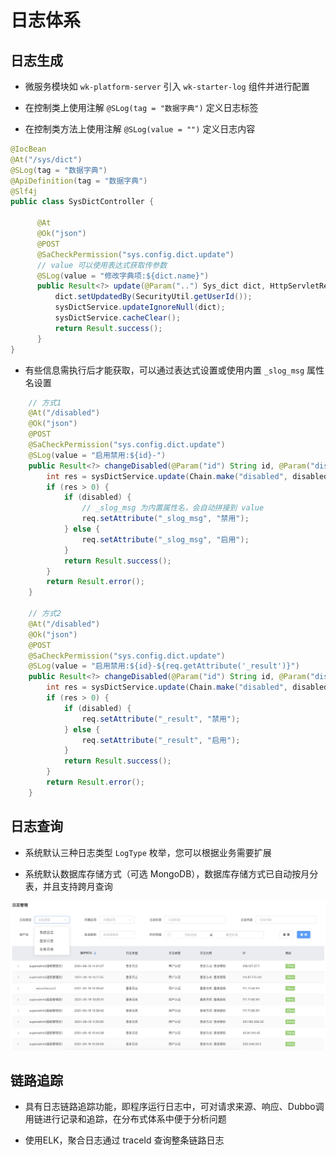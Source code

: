 # 日志体系

## 日志生成

* 微服务模块如 `wk-platform-server` 引入 `wk-starter-log` 组件并进行配置

* 在控制类上使用注解 `@SLog(tag = "数据字典")` 定义日志标签

* 在控制类方法上使用注解 `@SLog(value = "")` 定义日志内容

```java
@IocBean
@At("/sys/dict")
@SLog(tag = "数据字典")
@ApiDefinition(tag = "数据字典")
@Slf4j
public class SysDictController {

      @At
      @Ok("json")
      @POST
      @SaCheckPermission("sys.config.dict.update")
      // value 可以使用表达式获取传参数
      @SLog(value = "修改字典项:${dict.name}")
      public Result<?> update(@Param("..") Sys_dict dict, HttpServletRequest req) {
          dict.setUpdatedBy(SecurityUtil.getUserId());
          sysDictService.updateIgnoreNull(dict);
          sysDictService.cacheClear();
          return Result.success();
      }
}
```

* 有些信息需执行后才能获取，可以通过表达式设置或使用内置 `_slog_msg` 属性名设置

```java
    // 方式1
    @At("/disabled")
    @Ok("json")
    @POST
    @SaCheckPermission("sys.config.dict.update")
    @SLog(value = "启用禁用:${id}-")
    public Result<?> changeDisabled(@Param("id") String id, @Param("disabled") boolean disabled, HttpServletRequest req) {
        int res = sysDictService.update(Chain.make("disabled", disabled), Cnd.where("id", "=", id));
        if (res > 0) {
            if (disabled) {
                // _slog_msg 为内置属性名，会自动拼接到 value
                req.setAttribute("_slog_msg", "禁用");
            } else {
                req.setAttribute("_slog_msg", "启用");
            }
            return Result.success();
        }
        return Result.error();
    }

    // 方式2
    @At("/disabled")
    @Ok("json")
    @POST
    @SaCheckPermission("sys.config.dict.update")
    @SLog(value = "启用禁用:${id}-${req.getAttribute('_result')}")
    public Result<?> changeDisabled(@Param("id") String id, @Param("disabled") boolean disabled, HttpServletRequest req) {
        int res = sysDictService.update(Chain.make("disabled", disabled), Cnd.where("id", "=", id));
        if (res > 0) {
            if (disabled) {
                req.setAttribute("_result", "禁用");
            } else {
                req.setAttribute("_result", "启用");
            }
            return Result.success();
        }
        return Result.error();
    }
```

## 日志查询

* 系统默认三种日志类型 `LogType` 枚举，您可以根据业务需要扩展

* 系统默认数据库存储方式（可选 MongoDB），数据库存储方式已自动按月分表，并且支持跨月查询

![日志体系1](../../images/feature/log01.jpg)

## 链路追踪

* 具有日志链路追踪功能，即程序运行日志中，可对请求来源、响应、Dubbo调用链进行记录和追踪，在分布式体系中便于分析问题

* 使用ELK，聚合日志通过 traceId 查询整条链路日志



